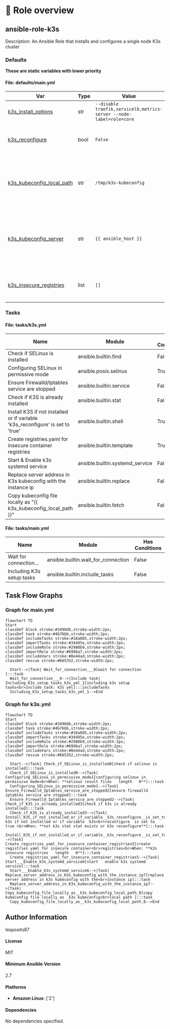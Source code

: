 <!-- DOCSIBLE START -->

# 📃 Role overview

## ansible-role-k3s



Description: An Ansible Role that installs and configures a single node K3s cluster












### Defaults

**These are static variables with lower priority**

#### File: defaults/main.yml

| Var          | Type         | Value       |Required    | Title       |
|--------------|--------------|-------------|------------|-------------|
| [k3s_install_options](defaults/main.yml#L4)   | str | `--disable traefik,servicelb,metrics-server --node-label=role=core` |    False  |  K3s install options |
| [k3s_reconfigure](defaults/main.yml#L8)   | bool | `False` |    False  |  Force K3s reconfiguration even if K3s was already initialized |
| [k3s_kubeconfig_local_path](defaults/main.yml#L12)   | str | `/tmp/k3s-kubeconfig` |    False  |  Local path on your machine where the kubeconfig file for connecting to the K3s cluster will be copied |
| [k3s_kubeconfig_server](defaults/main.yml#L16)   | str | `{{ ansible_host }}` |    False  |  IP address used to configure K3s kubeconfig. Defaults to the host the playbook is currently running on |
| [k3s_insecure_registries](defaults/main.yml#L20)   | list | `[]` |    False  |  List of Insecure Container Registries to configure |





### Tasks


#### File: tasks/k3s.yml

| Name | Module | Has Conditions |
| ---- | ------ | -------------- |
| Check if SELinux is installed | ansible.builtin.find | False |
| Configuring SELinux in permissive mode | ansible.posix.selinux | True |
| Ensure Firewalld/Iptables service are stopped | ansible.builtin.service | False |
| Check if K3S is already installed | ansible.builtin.stat | False |
| Install K3S if not installed or if variable 'k3s_reconfigure' is set to 'true' | ansible.builtin.shell | True |
| Create registries.yaml for insecure container registries | ansible.builtin.template | True |
| Start & Enable k3s systemd service | ansible.builtin.systemd_service | False |
| Replace server address in K3s kubeconfig with the instance ip | ansible.builtin.replace | False |
| Copy kubeconfig file locally as "{{ k3s_kubeconfig_local_path }}" | ansible.builtin.fetch | False |

#### File: tasks/main.yml

| Name | Module | Has Conditions |
| ---- | ------ | -------------- |
| Wait for connection... | ansible.builtin.wait_for_connection | False |
| Including K3s setup tasks | ansible.builtin.include_tasks | False |


## Task Flow Graphs



### Graph for main.yml

```mermaid
flowchart TD
Start
classDef block stroke:#3498db,stroke-width:2px;
classDef task stroke:#4b76bb,stroke-width:2px;
classDef includeTasks stroke:#16a085,stroke-width:2px;
classDef importTasks stroke:#34495e,stroke-width:2px;
classDef includeRole stroke:#2980b9,stroke-width:2px;
classDef importRole stroke:#699ba7,stroke-width:2px;
classDef includeVars stroke:#8e44ad,stroke-width:2px;
classDef rescue stroke:#665352,stroke-width:2px;

  Start-->|Task| Wait_for_connection___0[wait for connection   ]:::task
  Wait_for_connection___0-->|Include task| Including_K3s_setup_tasks_k3s_yml_1[including k3s setup tasks<br>include_task: k3s yml]:::includeTasks
  Including_K3s_setup_tasks_k3s_yml_1-->End
```


### Graph for k3s.yml

```mermaid
flowchart TD
Start
classDef block stroke:#3498db,stroke-width:2px;
classDef task stroke:#4b76bb,stroke-width:2px;
classDef includeTasks stroke:#16a085,stroke-width:2px;
classDef importTasks stroke:#34495e,stroke-width:2px;
classDef includeRole stroke:#2980b9,stroke-width:2px;
classDef importRole stroke:#699ba7,stroke-width:2px;
classDef includeVars stroke:#8e44ad,stroke-width:2px;
classDef rescue stroke:#665352,stroke-width:2px;

  Start-->|Task| Check_if_SELinux_is_installed0[check if selinux is installed]:::task
  Check_if_SELinux_is_installed0-->|Task| Configuring_SELinux_in_permissive_mode1[configuring selinux in permissive mode<br>When: **selinux result files   length   0**]:::task
  Configuring_SELinux_in_permissive_mode1-->|Task| Ensure_Firewalld_Iptables_service_are_stopped2[ensure firewalld iptables service are stopped]:::task
  Ensure_Firewalld_Iptables_service_are_stopped2-->|Task| Check_if_K3S_is_already_installed3[check if k3s is already installed]:::task
  Check_if_K3S_is_already_installed3-->|Task| Install_K3S_if_not_installed_or_if_variable__k3s_reconfigure__is_set_to__true_4[install k3s if not installed or if variable  k3s<br>reconfigure  is set to  true <br>When: **not k3s stat stat exists or k3s reconfigure**]:::task
  Install_K3S_if_not_installed_or_if_variable__k3s_reconfigure__is_set_to__true_4-->|Task| Create_registries_yaml_for_insecure_container_registries5[create registries yaml for insecure container<br>registries<br>When: **k3s insecure registries   length   0**]:::task
  Create_registries_yaml_for_insecure_container_registries5-->|Task| Start___Enable_k3s_systemd_service6[start   enable k3s systemd service]:::task
  Start___Enable_k3s_systemd_service6-->|Task| Replace_server_address_in_K3s_kubeconfig_with_the_instance_ip7[replace server address in k3s kubeconfig with the<br>instance ip]:::task
  Replace_server_address_in_K3s_kubeconfig_with_the_instance_ip7-->|Task| Copy_kubeconfig_file_locally_as__k3s_kubeconfig_local_path_8[copy kubeconfig file locally as  k3s kubeconfig<br>local path ]:::task
  Copy_kubeconfig_file_locally_as__k3s_kubeconfig_local_path_8-->End
```





## Author Information
lesposito87

#### License

MIT

#### Minimum Ansible Version

2.7

#### Platforms

- **Amazon Linux**: ['2']


#### Dependencies

No dependencies specified.
<!-- DOCSIBLE END -->
